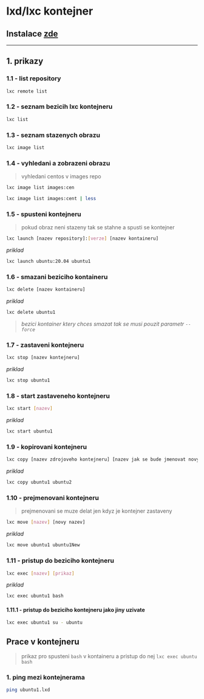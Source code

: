# lxd/lxc kontejner

## Instalace [zde](./install.md)
---
## 1. prikazy

### 1.1 - list repository

```bash
lxc remote list
```

### 1.2 - seznam bezicih lxc kontejneru

```bash
lxc list
```

### 1.3 - seznam stazenych obrazu

```bash
lxc image list
```

### 1.4 - vyhledani a zobrazeni obrazu

> vyhledani centos v images repo

```bash
lxc image list images:cen
```
```bash
lxc image list images:cent | less
```

### 1.5 - spusteni kontejneru

> pokud obraz neni stazeny tak se stahne a spusti se kontejner

```bash
lxc launch [nazev repository]:[verze] [nazev kontaineru]
```
*priklad*
```bash
lxc launch ubuntu:20.04 ubuntu1
```

### 1.6 - smazani beziciho kontaineru

```bash
lxc delete [nazev kontaineru]
```

*priklad*

```bash
lxc delete ubuntu1
```
> _bezici kontainer ktery chces smazat tak se musi pouzit parametr `--force`_

### 1.7 - zastaveni kontejneru
```bash
lxc stop [nazev kontejneru]
```
*priklad*
```bash
lxc stop ubuntu1
```

### 1.8 - start zastaveneho kontejneru
```bash
lxc start [nazev]
```

*priklad*
```bash
lxc start ubuntu1
```
### 1.9 - kopirovani kontejneru
```bash
lxc copy [nazev zdrojoveho kontejneru] [nazev jak se bude jmenovat novy kontejner]
```

*priklad*
```bash
lxc copy ubuntu1 ubuntu2
```

### 1.10 - prejmenovani kontejneru
> prejmenovani se muze delat jen kdyz je kontejner zastaveny
```bash
lxc move [nazev] [novy nazev]
```
*priklad*
```bash
lxc move ubuntu1 ubuntu1New
```


### 1.11 - pristup do beziciho kontejneru
```bash
lxc exec [nazev] [prikaz]
```
*priklad*
```bash
lxc exec ubuntu1 bash
```
#### 1.11.1 - pristup do beziciho kontejneru jako jiny uzivate
```bash
lxc exec ubuntu1 su - ubuntu
```


## Prace v kontejneru

> prikaz pro spusteni `bash` v kontaineru a pristup do nej `lxc exec ubuntu bash`

### 1. ping mezi kontejnerama

```bash
ping ubuntu1.lxd
```